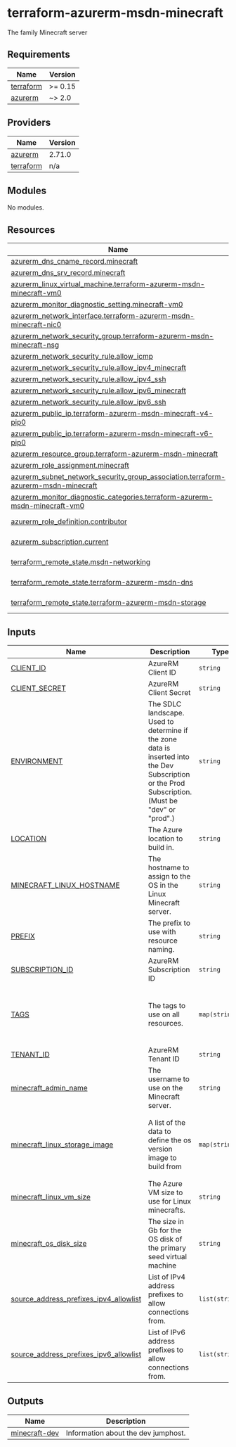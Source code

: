 # terraform-azurerm-msdn-minecraft

The family Minecraft server

<!-- BEGINNING OF PRE-COMMIT-TERRAFORM DOCS HOOK -->
## Requirements

| Name | Version |
|------|---------|
| <a name="requirement_terraform"></a> [terraform](#requirement\_terraform) | >= 0.15 |
| <a name="requirement_azurerm"></a> [azurerm](#requirement\_azurerm) | ~> 2.0 |

## Providers

| Name | Version |
|------|---------|
| <a name="provider_azurerm"></a> [azurerm](#provider\_azurerm) | 2.71.0 |
| <a name="provider_terraform"></a> [terraform](#provider\_terraform) | n/a |

## Modules

No modules.

## Resources

| Name | Type |
|------|------|
| [azurerm_dns_cname_record.minecraft](https://registry.terraform.io/providers/hashicorp/azurerm/latest/docs/resources/dns_cname_record) | resource |
| [azurerm_dns_srv_record.minecraft](https://registry.terraform.io/providers/hashicorp/azurerm/latest/docs/resources/dns_srv_record) | resource |
| [azurerm_linux_virtual_machine.terraform-azurerm-msdn-minecraft-vm0](https://registry.terraform.io/providers/hashicorp/azurerm/latest/docs/resources/linux_virtual_machine) | resource |
| [azurerm_monitor_diagnostic_setting.minecraft-vm0](https://registry.terraform.io/providers/hashicorp/azurerm/latest/docs/resources/monitor_diagnostic_setting) | resource |
| [azurerm_network_interface.terraform-azurerm-msdn-minecraft-nic0](https://registry.terraform.io/providers/hashicorp/azurerm/latest/docs/resources/network_interface) | resource |
| [azurerm_network_security_group.terraform-azurerm-msdn-minecraft-nsg](https://registry.terraform.io/providers/hashicorp/azurerm/latest/docs/resources/network_security_group) | resource |
| [azurerm_network_security_rule.allow_icmp](https://registry.terraform.io/providers/hashicorp/azurerm/latest/docs/resources/network_security_rule) | resource |
| [azurerm_network_security_rule.allow_ipv4_minecraft](https://registry.terraform.io/providers/hashicorp/azurerm/latest/docs/resources/network_security_rule) | resource |
| [azurerm_network_security_rule.allow_ipv4_ssh](https://registry.terraform.io/providers/hashicorp/azurerm/latest/docs/resources/network_security_rule) | resource |
| [azurerm_network_security_rule.allow_ipv6_minecraft](https://registry.terraform.io/providers/hashicorp/azurerm/latest/docs/resources/network_security_rule) | resource |
| [azurerm_network_security_rule.allow_ipv6_ssh](https://registry.terraform.io/providers/hashicorp/azurerm/latest/docs/resources/network_security_rule) | resource |
| [azurerm_public_ip.terraform-azurerm-msdn-minecraft-v4-pip0](https://registry.terraform.io/providers/hashicorp/azurerm/latest/docs/resources/public_ip) | resource |
| [azurerm_public_ip.terraform-azurerm-msdn-minecraft-v6-pip0](https://registry.terraform.io/providers/hashicorp/azurerm/latest/docs/resources/public_ip) | resource |
| [azurerm_resource_group.terraform-azurerm-msdn-minecraft](https://registry.terraform.io/providers/hashicorp/azurerm/latest/docs/resources/resource_group) | resource |
| [azurerm_role_assignment.minecraft](https://registry.terraform.io/providers/hashicorp/azurerm/latest/docs/resources/role_assignment) | resource |
| [azurerm_subnet_network_security_group_association.terraform-azurerm-msdn-minecraft](https://registry.terraform.io/providers/hashicorp/azurerm/latest/docs/resources/subnet_network_security_group_association) | resource |
| [azurerm_monitor_diagnostic_categories.terraform-azurerm-msdn-minecraft-vm0](https://registry.terraform.io/providers/hashicorp/azurerm/latest/docs/data-sources/monitor_diagnostic_categories) | data source |
| [azurerm_role_definition.contributor](https://registry.terraform.io/providers/hashicorp/azurerm/latest/docs/data-sources/role_definition) | data source |
| [azurerm_subscription.current](https://registry.terraform.io/providers/hashicorp/azurerm/latest/docs/data-sources/subscription) | data source |
| [terraform_remote_state.msdn-networking](https://registry.terraform.io/providers/hashicorp/terraform/latest/docs/data-sources/remote_state) | data source |
| [terraform_remote_state.terraform-azurerm-msdn-dns](https://registry.terraform.io/providers/hashicorp/terraform/latest/docs/data-sources/remote_state) | data source |
| [terraform_remote_state.terraform-azurerm-msdn-storage](https://registry.terraform.io/providers/hashicorp/terraform/latest/docs/data-sources/remote_state) | data source |

## Inputs

| Name | Description | Type | Default | Required |
|------|-------------|------|---------|:--------:|
| <a name="input_CLIENT_ID"></a> [CLIENT\_ID](#input\_CLIENT\_ID) | AzureRM Client ID | `string` | n/a | yes |
| <a name="input_CLIENT_SECRET"></a> [CLIENT\_SECRET](#input\_CLIENT\_SECRET) | AzureRM Client Secret | `string` | n/a | yes |
| <a name="input_ENVIRONMENT"></a> [ENVIRONMENT](#input\_ENVIRONMENT) | The SDLC landscape. Used to determine if the zone data is inserted into the Dev Subscription or the Prod Subscription. (Must be "dev" or "prod".) | `string` | n/a | yes |
| <a name="input_LOCATION"></a> [LOCATION](#input\_LOCATION) | The Azure location to build in. | `string` | `"australiaeast"` | no |
| <a name="input_MINECRAFT_LINUX_HOSTNAME"></a> [MINECRAFT\_LINUX\_HOSTNAME](#input\_MINECRAFT\_LINUX\_HOSTNAME) | The hostname to assign to the OS in the Linux Minecraft server. | `string` | n/a | yes |
| <a name="input_PREFIX"></a> [PREFIX](#input\_PREFIX) | The prefix to use with resource naming. | `string` | n/a | yes |
| <a name="input_SUBSCRIPTION_ID"></a> [SUBSCRIPTION\_ID](#input\_SUBSCRIPTION\_ID) | AzureRM Subscription ID | `string` | n/a | yes |
| <a name="input_TAGS"></a> [TAGS](#input\_TAGS) | The tags to use on all resources. | `map(string)` | <pre>{<br>  "cicdManaged": "tfc",<br>  "createdBy": "abest@diaxion.com",<br>  "environment": "dev",<br>  "terraform": "true"<br>}</pre> | no |
| <a name="input_TENANT_ID"></a> [TENANT\_ID](#input\_TENANT\_ID) | AzureRM Tenant ID | `string` | n/a | yes |
| <a name="input_minecraft_admin_name"></a> [minecraft\_admin\_name](#input\_minecraft\_admin\_name) | The username to use on the Minecraft server. | `string` | `"festivus"` | no |
| <a name="input_minecraft_linux_storage_image"></a> [minecraft\_linux\_storage\_image](#input\_minecraft\_linux\_storage\_image) | A list of the data to define the os version image to build from | `map(string)` | <pre>{<br>  "offer": "0001-com-ubuntu-server-focal",<br>  "publisher": "Canonical",<br>  "sku": "20_04-lts",<br>  "version": "latest"<br>}</pre> | no |
| <a name="input_minecraft_linux_vm_size"></a> [minecraft\_linux\_vm\_size](#input\_minecraft\_linux\_vm\_size) | The Azure VM size to use for Linux minecrafts. | `string` | `"Standard_A2_v2"` | no |
| <a name="input_minecraft_os_disk_size"></a> [minecraft\_os\_disk\_size](#input\_minecraft\_os\_disk\_size) | The size in Gb for the OS disk of the primary seed virtual machine | `string` | `"100"` | no |
| <a name="input_source_address_prefixes_ipv4_allowlist"></a> [source\_address\_prefixes\_ipv4\_allowlist](#input\_source\_address\_prefixes\_ipv4\_allowlist) | List of IPv4 address prefixes to allow connections from. | `list(string)` | <pre>[<br>  "159.196.149.239"<br>]</pre> | no |
| <a name="input_source_address_prefixes_ipv6_allowlist"></a> [source\_address\_prefixes\_ipv6\_allowlist](#input\_source\_address\_prefixes\_ipv6\_allowlist) | List of IPv6 address prefixes to allow connections from. | `list(string)` | <pre>[<br>  "2403:5800:7800:b400::/56"<br>]</pre> | no |

## Outputs

| Name | Description |
|------|-------------|
| <a name="output_minecraft-dev"></a> [minecraft-dev](#output\_minecraft-dev) | Information about the dev jumphost. |
<!-- END OF PRE-COMMIT-TERRAFORM DOCS HOOK -->

